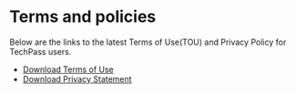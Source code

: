 # Terms and policies

Below are the links to the latest Terms of Use(TOU) and Privacy Policy for TechPass users.

<!--Effective date: These terms and policies apply as of January 21, 2021.

Last updated : April 01, 2022-->

- [Download Terms of Use](assets/pdf-files/terms-of-use.pdf ':target=_blank')
- [Download Privacy Statement](assets/pdf-files/privacy-policy.pdf ':target=_blank')
